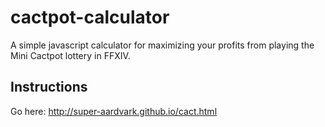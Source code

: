 # cactpot-calculator
A simple javascript calculator for maximizing your profits from playing the Mini Cactpot lottery in FFXIV.

## Instructions
Go here: http://super-aardvark.github.io/cact.html
